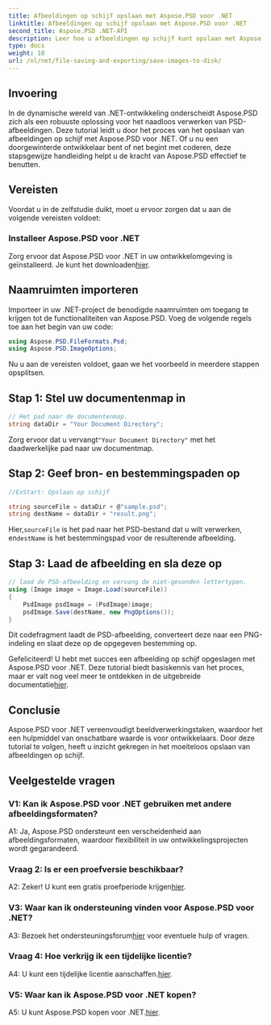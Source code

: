 ```yaml
---
title: Afbeeldingen op schijf opslaan met Aspose.PSD voor .NET
linktitle: Afbeeldingen op schijf opslaan met Aspose.PSD voor .NET
second_title: Aspose.PSD .NET-API
description: Leer hoe u afbeeldingen op schijf kunt opslaan met Aspose.PSD voor .NET. Volg deze stapsgewijze handleiding voor een efficiënte beeldverwerking.
type: docs
weight: 10
url: /nl/net/file-saving-and-exporting/save-images-to-disk/
---
```

## Invoering

In de dynamische wereld van .NET-ontwikkeling onderscheidt Aspose.PSD zich als een robuuste oplossing voor het naadloos verwerken van PSD-afbeeldingen. Deze tutorial leidt u door het proces van het opslaan van afbeeldingen op schijf met Aspose.PSD voor .NET. Of u nu een doorgewinterde ontwikkelaar bent of net begint met coderen, deze stapsgewijze handleiding helpt u de kracht van Aspose.PSD effectief te benutten.

## Vereisten

Voordat u in de zelfstudie duikt, moet u ervoor zorgen dat u aan de volgende vereisten voldoet:

### Installeer Aspose.PSD voor .NET

 Zorg ervoor dat Aspose.PSD voor .NET in uw ontwikkelomgeving is geïnstalleerd. Je kunt het downloaden[hier](https://releases.aspose.com/psd/net/).

## Naamruimten importeren

Importeer in uw .NET-project de benodigde naamruimten om toegang te krijgen tot de functionaliteiten van Aspose.PSD. Voeg de volgende regels toe aan het begin van uw code:

```csharp
using Aspose.PSD.FileFormats.Psd;
using Aspose.PSD.ImageOptions;
```

Nu u aan de vereisten voldoet, gaan we het voorbeeld in meerdere stappen opsplitsen.

## Stap 1: Stel uw documentenmap in

```csharp
// Het pad naar de documentenmap.
string dataDir = "Your Document Directory";
```

 Zorg ervoor dat u vervangt`"Your Document Directory"` met het daadwerkelijke pad naar uw documentmap.

## Stap 2: Geef bron- en bestemmingspaden op

```csharp
//ExStart: Opslaan op schijf

string sourceFile = dataDir + @"sample.psd";
string destName = dataDir + "result.png";
```

 Hier,`sourceFile` is het pad naar het PSD-bestand dat u wilt verwerken, en`destName` is het bestemmingspad voor de resulterende afbeelding.

## Stap 3: Laad de afbeelding en sla deze op

```csharp
// laad de PSD-afbeelding en vervang de niet-gevonden lettertypen.
using (Image image = Image.Load(sourceFile))
{
    PsdImage psdImage = (PsdImage)image;
    psdImage.Save(destName, new PngOptions());
}
```

Dit codefragment laadt de PSD-afbeelding, converteert deze naar een PNG-indeling en slaat deze op de opgegeven bestemming op.

 Gefeliciteerd! U hebt met succes een afbeelding op schijf opgeslagen met Aspose.PSD voor .NET. Deze tutorial biedt basiskennis van het proces, maar er valt nog veel meer te ontdekken in de uitgebreide documentatie[hier](https://reference.aspose.com/psd/net/).

## Conclusie

Aspose.PSD voor .NET vereenvoudigt beeldverwerkingstaken, waardoor het een hulpmiddel van onschatbare waarde is voor ontwikkelaars. Door deze tutorial te volgen, heeft u inzicht gekregen in het moeiteloos opslaan van afbeeldingen op schijf.

## Veelgestelde vragen

### V1: Kan ik Aspose.PSD voor .NET gebruiken met andere afbeeldingsformaten?

A1: Ja, Aspose.PSD ondersteunt een verscheidenheid aan afbeeldingsformaten, waardoor flexibiliteit in uw ontwikkelingsprojecten wordt gegarandeerd.

### Vraag 2: Is er een proefversie beschikbaar?

 A2: Zeker! U kunt een gratis proefperiode krijgen[hier](https://releases.aspose.com/).

### V3: Waar kan ik ondersteuning vinden voor Aspose.PSD voor .NET?

 A3: Bezoek het ondersteuningsforum[hier](https://forum.aspose.com/c/psd/34) voor eventuele hulp of vragen.

### Vraag 4: Hoe verkrijg ik een tijdelijke licentie?

 A4: U kunt een tijdelijke licentie aanschaffen.[hier](https://purchase.aspose.com/temporary-license/).

### V5: Waar kan ik Aspose.PSD voor .NET kopen?

 A5: U kunt Aspose.PSD kopen voor .NET.[hier](https://purchase.aspose.com/buy).